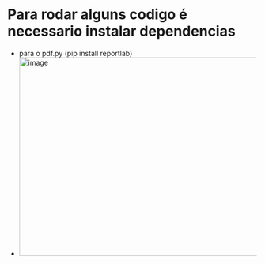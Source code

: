 # Para rodar alguns codigo é necessario instalar dependencias 
  - para o pdf.py (pip install reportlab)
  - <img width="1004" height="402" alt="image" src="https://github.com/user-attachments/assets/abe42992-9895-427d-89c0-c30fff8c15cc" />

